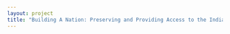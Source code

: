 ```yaml
--- 
layout: project 
title: "Building A Nation: Preserving and Providing Access to the Indiana Limestone Photograph Collection" 
---
```



